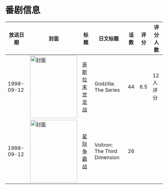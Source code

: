 # 番剧信息

|放送日期|封面|标题|日文标题|话数|评分|评分人数|
|---|---|---|---|---|---|---|
|1998-09-12|<img src="https://lain.bgm.tv/pic/cover/c/5a/09/149179_N8n0h.jpg" alt="封面" style="width:150px;height:200px;object-fit:cover;">|[哥斯拉 末世龙战](https://bangumi.tv/subject/149179)|Godzilla: The Series|44|6.5|12人评分|
|1998-09-12|<img src="https://lain.bgm.tv/pic/cover/c/01/f8/349076_8F0mX.jpg" alt="封面" style="width:150px;height:200px;object-fit:cover;">|[星际争霸战](https://bangumi.tv/subject/349076)|Voltron: The Third Dimension|26|||
